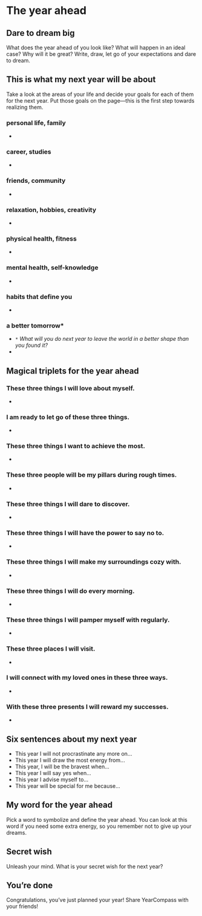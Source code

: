 # The year ahead

## Dare to dream big

What does the year ahead of you look like? What will happen in an ideal case? Why will
it be great? Write, draw, let go of your expectations and dare to dream.

## This is what my next year will be about

Take a look at the areas of your life and decide your goals for each of them for the next
year. Put those goals on the page—this is the first step towards realizing them.

### personal life, family

-

### career, studies

-

### friends, community

-

### relaxation, hobbies, creativity

-

### physical health, fitness

-

### mental health, self-knowledge

-

### habits that define you

-

### a better tomorrow*

- `*` *What will you do next year to leave the world in a better shape than you found it?*
-

## Magical triplets for the year ahead

### These three things I will love about myself.

-

### I am ready to let go of these three things.

-

### These three things I want to achieve the most.

-

### These three people will be my pillars during rough times.

-

### These three things I will dare to discover.

-

### These three things I will have the power to say no to.

-

### These three things I will make my surroundings cozy with.

-

### These three things I will do every morning.

-

### These three things I will pamper myself with regularly.

-

### These three places I will visit.

-

### I will connect with my loved ones in these three ways.

-

### With these three presents I will reward my successes.

-

## Six sentences about my next year

- This year I will not procrastinate any more on...
- This year I will draw the most energy from...
- This year, I will be the bravest when...
- This year I will say yes when...
- This year I advise myself to...
- This year will be special for me because...

## My word for the year ahead

Pick a word to symbolize and define the year ahead. You can look at this word if you need some extra energy, so you remember not to give up your dreams.

## Secret wish

Unleash your mind. What is your secret wish for the next year?

## You’re done

Congratulations, you’ve just planned your year! Share YearCompass with your friends!
